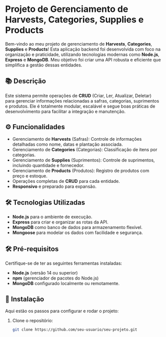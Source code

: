 # Projeto de Gerenciamento de Harvests, Categories, Supplies e Products

Bem-vindo ao meu projeto de gerenciamento de **Harvests**, **Categories**, **Supplies** e **Products**! Esta aplicação backend foi desenvolvida com foco na organização e praticidade, utilizando tecnologias modernas como **Node.js**, **Express** e **MongoDB**. Meu objetivo foi criar uma API robusta e eficiente que simplifica a gestão dessas entidades.

## 📚 Descrição

Este sistema permite operações de **CRUD** (Criar, Ler, Atualizar, Deletar) para gerenciar informações relacionadas a safras, categorias, suprimentos e produtos. Ele é totalmente modular, escalável e segue boas práticas de desenvolvimento para facilitar a integração e manutenção.

## ⚙️ Funcionalidades

- Gerenciamento de **Harvests** (Safras): Controle de informações detalhadas como nome, datas e plantação associada.
- Gerenciamento de **Categories** (Categorias): Classificação de itens por categorias.
- Gerenciamento de **Supplies** (Suprimentos): Controle de suprimentos, incluindo quantidade e fornecedor.
- Gerenciamento de **Products** (Produtos): Registro de produtos com preço e estoque.
- Operações completas de **CRUD** para cada entidade.
- **Responsivo** e preparado para expansão.

## 🛠️ Tecnologias Utilizadas

- **Node.js** para o ambiente de execução.
- **Express** para criar e organizar as rotas da API.
- **MongoDB** como banco de dados para armazenamento flexível.
- **Mongoose** para modelar os dados com facilidade e segurança.

## 🛠️ Pré-requisitos

Certifique-se de ter as seguintes ferramentas instaladas:

- **Node.js** (versão 14 ou superior)
- **npm** (gerenciador de pacotes do Node.js)
- **MongoDB** configurado localmente ou remotamente.

## 🚀 Instalação

Aqui estão os passos para configurar e rodar o projeto:

1. Clone o repositório:
   ```bash
   git clone https://github.com/seu-usuario/seu-projeto.git